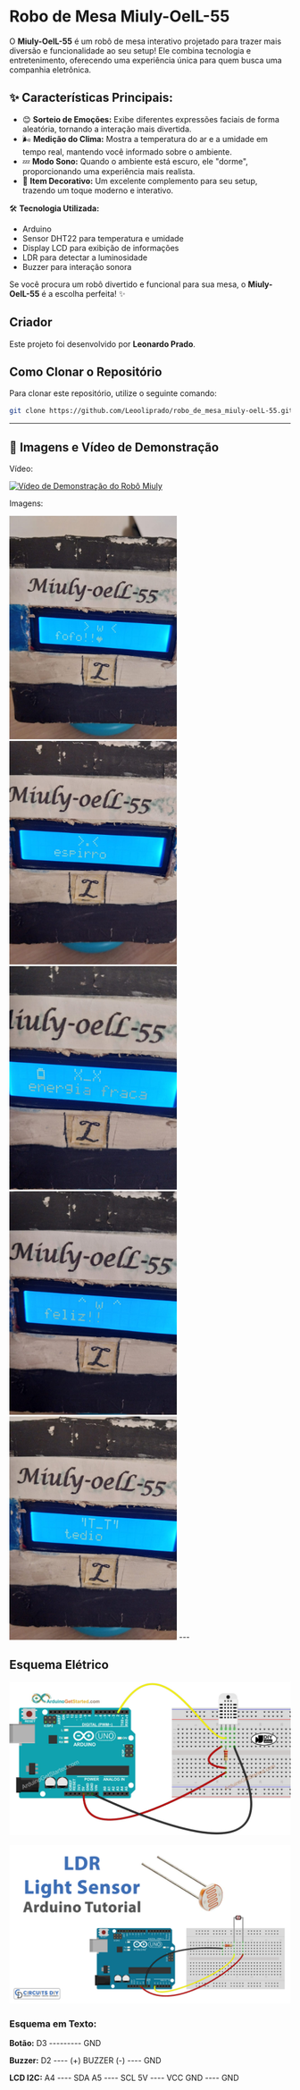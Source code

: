 # Robo de Mesa Miuly-OelL-55

O **Miuly-OelL-55** é um robô de mesa interativo projetado para trazer mais diversão e funcionalidade ao seu setup! Ele combina tecnologia e entretenimento, oferecendo uma experiência única para quem busca uma companhia eletrônica.

## ✨ Características Principais:
- 😊 **Sorteio de Emoções:** Exibe diferentes expressões faciais de forma aleatória, tornando a interação mais divertida.
- 🌬️ **Medição do Clima:** Mostra a temperatura do ar e a umidade em tempo real, mantendo você informado sobre o ambiente.
- 💤 **Modo Sono:** Quando o ambiente está escuro, ele "dorme", proporcionando uma experiência mais realista.
- 🎨 **Item Decorativo:** Um excelente complemento para seu setup, trazendo um toque moderno e interativo.

🛠️ **Tecnologia Utilizada:**
- Arduino
- Sensor DHT22 para temperatura e umidade
- Display LCD para exibição de informações
- LDR para detectar a luminosidade
- Buzzer para interação sonora

Se você procura um robô divertido e funcional para sua mesa, o **Miuly-OelL-55** é a escolha perfeita! ✨

## Criador
Este projeto foi desenvolvido por **Leonardo Prado**.

## Como Clonar o Repositório
Para clonar este repositório, utilize o seguinte comando:

```sh
git clone https://github.com/Leooliprado/robo_de_mesa_miuly-oelL-55.git
```

---

## 📸 Imagens e Vídeo de Demonstração

Vídeo:

[![Vídeo de Demonstração do Robô Miuly](https://img.youtube.com/vi/MWEa6FhhDA4/0.jpg)](https://www.youtube.com/watch?v=MWEa6FhhDA4)

Imagens:

<img src="https://github.com/Leooliprado/robo_de_mesa_miuly-oelL-55/blob/main/img/1.jpeg" width="300">
<img src="https://github.com/Leooliprado/robo_de_mesa_miuly-oelL-55/blob/main/img/2.jpeg" width="300">
<img src="https://github.com/Leooliprado/robo_de_mesa_miuly-oelL-55/blob/main/img/3.jpeg" width="300">
<img src="https://github.com/Leooliprado/robo_de_mesa_miuly-oelL-55/blob/main/img/4.jpeg" width="300">
<img src="https://github.com/Leooliprado/robo_de_mesa_miuly-oelL-55/blob/main/img/5.jpeg" width="300">
---

## Esquema Elétrico

![Imagens de Demonstração](https://github.com/Leooliprado/robo_de_mesa_miuly-oelL-55/blob/main/img/arduino-dht22-sensor-wiring-diagram.jpg)

![Imagens de Demonstração](https://github.com/Leooliprado/robo_de_mesa_miuly-oelL-55/blob/main/img/LDR-Light-Sensor-Arduino-Tutorial.png)

### Esquema em Texto:

**Botão:**
     D3 --------- GND

**Buzzer:**
     D2 ---- (+) BUZZER (-) ---- GND

**LCD I2C:**
     A4 ---- SDA
     A5 ---- SCL
     5V ---- VCC
    GND ---- GND

